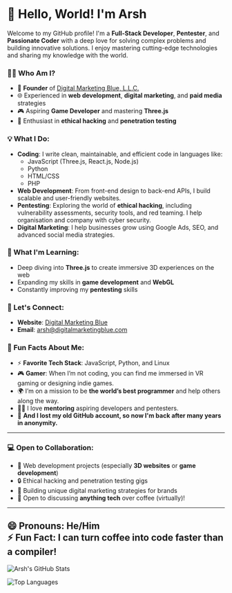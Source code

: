 # 👋 Hello, World! I'm Arsh

Welcome to my GitHub profile! I'm a **Full-Stack Developer**, **Pentester**, and **Passionate Coder** with a deep love for solving complex problems and building innovative solutions. I enjoy mastering cutting-edge technologies and sharing my knowledge with the world.

### 👨‍💻 Who Am I?
- 🏢 **Founder** of [Digital Marketing Blue, L.L.C.](https://digitalmarketingblue.com)
- 🌐 Experienced in **web development**, **digital marketing**, and **paid media** strategies
- 🎮 Aspiring **Game Developer** and mastering **Three.js**
- 🔐 Enthusiast in **ethical hacking** and **penetration testing**

### 💡 What I Do:
- **Coding**: I write clean, maintainable, and efficient code in languages like:
  - JavaScript (Three.js, React.js, Node.js)
  - Python
  - HTML/CSS
  - PHP
- **Web Development**: From front-end design to back-end APIs, I build scalable and user-friendly websites.
- **Pentesting**: Exploring the world of **ethical hacking**, including vulnerability assessments, security tools, and red teaming. I help organisation and company with cyber security.
- **Digital Marketing**: I help businesses grow using Google Ads, SEO, and advanced social media strategies.

### 🌱 What I'm Learning:
- Deep diving into **Three.js** to create immersive 3D experiences on the web
- Expanding my skills in **game development** and **WebGL**
- Constantly improving my **pentesting** skills

### 🔗 Let's Connect:
- **Website**: [Digital Marketing Blue](https://digitalmarketingblue.com)
- **Email**: [arsh@digitalmarketingblue.com](mailto:arsh@digitalmarketingblue.com)


### 💬 Fun Facts About Me:
- ⚡ **Favorite Tech Stack**: JavaScript, Python, and Linux
- 🎮 **Gamer**: When I’m not coding, you can find me immersed in VR gaming or designing indie games.
- 🌍 I’m on a mission to be **the world’s best programmer** and help others along the way.
- 🧑‍🏫 I love **mentoring** aspiring developers and pentesters.
- 🔄 **And I lost my old GitHub account, so now I'm back after many years in anonymity.**


---

### 💻 Open to Collaboration:
- 🔧 Web development projects (especially **3D websites** or **game development**)
- 🔒 Ethical hacking and penetration testing gigs
- 🎯 Building unique digital marketing strategies for brands
- 🌟 Open to discussing **anything tech** over coffee (virtually)!

---

😄 **Pronouns**: He/Him  
⚡ **Fun Fact**: I can turn coffee into code faster than a compiler!
---

![Arsh's GitHub Stats](https://github-readme-stats.vercel.app/api?username=iamthearsh&show_icons=true&theme=radical)

![Top Languages](https://github-readme-stats.vercel.app/api/top-langs/?username=iamthearsh&layout=compact&theme=radical)

